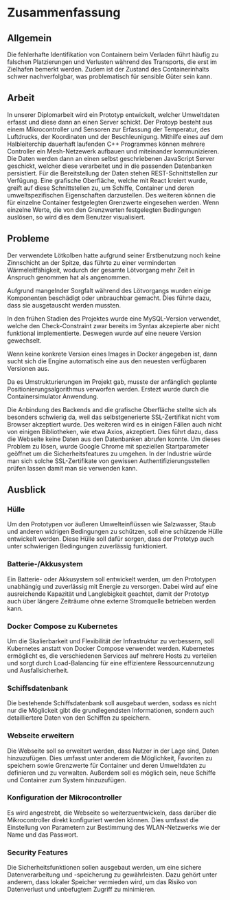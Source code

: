# Zusammenfassung

## Allgemein

 Die fehlerhafte Identifikation von Containern beim Verladen führt häufig zu falschen Platzierungen und Verlusten während des Transports, die erst im Zielhafen bemerkt werden. Zudem ist der Zustand des Containerinhalts schwer nachverfolgbar, was problematisch für sensible Güter sein kann.

## Arbeit

In unserer Diplomarbeit wird ein Prototyp entwickelt, welcher Umweltdaten erfasst und diese dann an einen Server schickt. Der Protoyp besteht aus einem Mikrocontroller und Sensoren zur Erfassung der Temperatur, des Luftdrucks, der Koordinaten und der Beschleunigung. Mithilfe eines auf dem Halbleiterchip dauerhaft laufenden C++ Programmes können mehrere Controller ein Mesh-Netzewerk aufbauen und miteinander kommunizieren. Die Daten werden dann an einen selbst geschriebenen JavaScript Server geschickt, welcher diese verarbeitet und in die passenden Datenbanken persistiert. Für die Bereitstellung der Daten stehen REST-Schnittstellen zur Verfügung.
Eine grafische Oberfläche, welche mit React kreiert wurde, greift auf diese Schnittstellen zu, um Schiffe, Container und deren umweltspezifischen Eigenschaften darzustellen.
Des weiteren können die für einzelne Container festgelegten Grenzwerte eingesehen werden. Wenn einzelne Werte, die von den Grenzwerten festgelegten Bedingungen auslösen, so wird dies dem Benutzer visualisiert.

## Probleme

Der verwendete Lötkolben hatte aufgrund seiner Erstbenutzung noch keine Zinnschicht an der Spitze, das führte zu einer verminderten Wärmeleitfähigkeit, wodurch der gesamte Lötvorgang mehr Zeit in Anspruch genommen hat als angenommen.

Aufgrund mangelnder Sorgfalt während des Lötvorgangs wurden einige Komponenten beschädigt oder unbrauchbar gemacht. Dies führte dazu, dass sie ausgetauscht werden mussten.

In den frühen Stadien des Projektes wurde eine MySQL-Version verwendet, welche den Check-Constraint zwar bereits im Syntax  akzepierte aber nicht funktional implementierte. Deswegen wurde auf eine neuere Version gewechselt.

Wenn keine konkrete Version eines Images in Docker ángegeben ist, dann sucht sich die Engine automatisch eine aus den neuesten verfügbaren Versionen aus.

Da es Umstrukturierungen im Projekt gab, musste der anfänglich geplante Positionierungsalgorithmus verworfen werden. Erstezt wurde durch die Containersimulator Anwendung.

Die Anbindung des Backends and die grafische Oberfläche stellte sich als besonders schwierig da, weil das selbstgenerierte SSL-Zertifikat nicht vom Browser akzeptiert wurde. Des weiteren wird es in einigen Fällen auch nicht von einigen Bibliotheken, wie etwa Axios, akzeptiert.
Dies führt dazu, dass die Webseite keine Daten aus den Datenbanken abrufen konnte.
Um dieses Problem zu lösen, wurde Google Chrome mit speziellen Startparameter geöffnet um die Sicherheitsfeatures zu umgehen. In der Industrie würde man sich solche SSL-Zertifikate von gewissen Authentifizierungsstellen prüfen lassen damit man sie verwenden kann.

## Ausblick

### Hülle

Um den Prototypen vor äußeren Umwelteinflüssen wie Salzwasser, Staub und anderen widrigen Bedingungen zu schützen, soll eine schützende Hülle entwickelt werden. Diese Hülle soll dafür sorgen, dass der Prototyp auch unter schwierigen Bedingungen zuverlässig funktioniert.

### Batterie-/Akkusystem

Ein Batterie- oder Akkusystem soll entwickelt werden, um den Prototypen unabhängig und zuverlässig mit Energie zu versorgen. Dabei wird auf eine ausreichende Kapazität und Langlebigkeit geachtet, damit der Prototyp auch über längere Zeiträume ohne externe Stromquelle betrieben werden kann.

### Docker Compose zu Kubernetes

Um die Skalierbarkeit und Flexibilität der Infrastruktur zu verbessern, soll Kubernetes anstatt von Docker Compose verwendet werden. Kubernetes ermöglicht es, die verschiedenen Services auf mehrere Hosts zu verteilen und sorgt durch Load-Balancing für eine effizientere Ressourcennutzung und Ausfallsicherheit.

### Schiffsdatenbank

Die bestehende Schiffsdatenbank soll ausgebaut werden, sodass es nicht nur die Möglickeit gibt die grundlegendsten Informationen, sondern auch detailliertere Daten von den Schiffen zu speichern.

### Webseite erweitern

Die Webseite soll so erweitert werden, dass Nutzer in der Lage sind, Daten hinzuzufügen. Dies umfasst unter anderem die Möglichkeit, Favoriten zu speichern sowie Grenzwerte für Container und deren Umweltdaten zu definieren und zu verwalten. Außerdem soll es möglich sein, neue Schiffe und Container zum System hinzuzufügen.

### Konfiguration der Mikrocontroller

Es wird angestrebt, die Webseite so weiterzuentwickeln, dass darüber die Mikrocontroller direkt konfiguriert werden können. Dies umfasst die Einstellung von Parametern zur Bestimmung des WLAN-Netzwerks wie der Name und das Passwort.

### Security Features

Die Sicherheitsfunktionen sollen ausgebaut werden, um eine sichere Datenverarbeitung und -speicherung zu gewährleisten. Dazu gehört unter anderem, dass lokaler Speicher vermieden wird, um das Risiko von Datenverlust und unbefugtem Zugriff zu minimieren.
